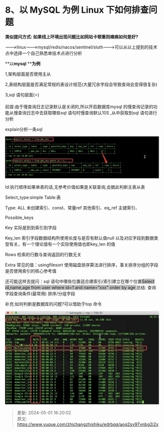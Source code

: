 # 8、以 MySQL 为例 Linux 下如何排查问题

**类似提问方式: 如果线上环境出现问题比如网站卡顿重则瘫痪如何是好?**

--->linux--->mysql/redis/nacos/sentinel/sluth--->可以从以上提到的技术点中选择一个自己熟悉单技术点进行分析



**以****mysql**** ****为例**

1,架构层面是否使用主从



2,表结构层面是否满足常规的表设计规范(大量冗余字段会导致查询会变得很复杂)



3,sql 语句层面(⭐)



前提:由于慢查询日志记录默认是关闭的,所以开启数据库mysql 的慢查询记录的功能从慢查询日志中去获取哪些sql 语句时慢查询默认10S ,从中获取到sql 语句进行分析

explain分析一条sql

![1714551580051-67f08d77-19c4-47c4-8b96-dfbca857fdb0.png](./img/jzf0aQ8UYIkMf0fs/1714551580051-67f08d77-19c4-47c4-8b96-dfbca857fdb0-582257.png)

Id:执行顺序如果单表的话,无参考价值如果是关联查询,会据此判断主表从表

Select_type:simple Table:表

Type: ALL 未创建索引、const、常量ref 其他索引、eq_ref 主键索引、

Possible_keys

Key 实际是到到索引到字段



Key_len 索引字段数据结构所使用长度与是否有默认值null 以及对应字段到数据类型有关，有一个理论值有一个实际使用值也即key_len 的值

Rows 检索的行数与查询返回的行数无关



Extra 常见的值：usingfilesort 使用磁盘排序算法进行排序，事关排序分组的字段是否使用索引的核心参考值

  




还可能这样去提问：sql 语句中哪些位置适合建索引/索引建立在哪个位置<font style="background-color:rgb(192,192,192);">Select id,name,age from user where id=1 and name=”xxx” order by age</font><font style="background-color:rgb(192,192,192);"> </font>总结: 查询字段查询条件(最常用) 排序/分组字段

补充:如何判断是数据库的问题?可以借助于top 命令

![1714551597024-73add4f5-8be5-44e0-b69e-9da23bbb43ac.png](./img/jzf0aQ8UYIkMf0fs/1714551597024-73add4f5-8be5-44e0-b69e-9da23bbb43ac-143321.png)



> 更新: 2024-05-01 16:20:02  
> 原文: <https://www.yuque.com/zhichangzhishiku/edrbqg/aoq2sv97vnbg2i2x>
